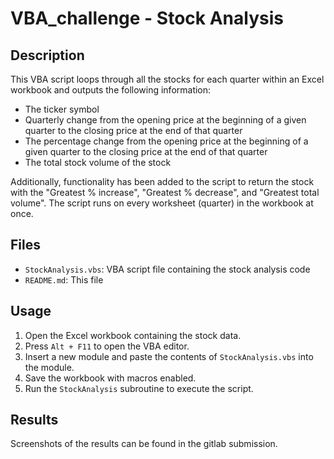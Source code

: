 # VBA_challenge - Stock Analysis 

## Description
This VBA script loops through all the stocks for each quarter within an Excel workbook and outputs the following information:
- The ticker symbol
- Quarterly change from the opening price at the beginning of a given quarter to the closing price at the end of that quarter
- The percentage change from the opening price at the beginning of a given quarter to the closing price at the end of that quarter
- The total stock volume of the stock

Additionally, functionality has been added to the script to return the stock with the "Greatest % increase", "Greatest % decrease", and "Greatest total volume". The script runs on every worksheet (quarter) in the workbook at once.

## Files
- `StockAnalysis.vbs`: VBA script file containing the stock analysis code
- `README.md`: This file

## Usage
1. Open the Excel workbook containing the stock data.
2. Press `Alt + F11` to open the VBA editor.
3. Insert a new module and paste the contents of `StockAnalysis.vbs` into the module.
4. Save the workbook with macros enabled.
5. Run the `StockAnalysis` subroutine to execute the script.

## Results
Screenshots of the results can be found in the gitlab submission.



